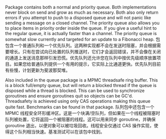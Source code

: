 Package contains both a normal and priority queue. Both implementations never block on send and grow as much as necessary. Both also only return errors if you attempt to push to a disposed queue and will not panic like sending a message on a closed channel. The priority queue also allows you to place items in priority order inside the queue. If you give a useful hint to the regular queue, it is actually faster than a channel. The priority queue is somewhat slow currently and targeted for an update to a Fibonacci heap.
包包含一个普通队列和一个优先队列。这两种实现都不会在发送时阻塞，并会根据需要增长。只有在尝试向已处置的队列推送时，它们才会返回错误，并不会像在关闭的通道上发送消息那样引发恐慌。优先队列还允许您在队列中按优先级顺序放置项目。如果您给普通队列提供一个有用的提示，它实际上比通道更快。优先队列目前有些慢，计划更新为斐波那契堆。

Also included in the queue package is a MPMC threadsafe ring buffer. This is a block full/empty queue, but will return a blocked thread if the queue is disposed while a thread is blocked. This can be used to synchronize goroutines and ensure goroutines quit so objects can be GC'd. Threadsafety is achieved using only CAS operations making this queue quite fast. Benchmarks can be found in that package.
队列包中还包含一个 MPMC 线程安全环形缓冲区。这是一个块满/空队列，但如果在一个线程被阻塞时队列被处置，它将返回一个被阻塞的线程。这可以用来同步 goroutine，并确保 goroutine 退出，以便对象可以被垃圾回收。线程安全仅通过 CAS 操作实现，使得这个队列相当快速。基准测试可以在该包中找到。
